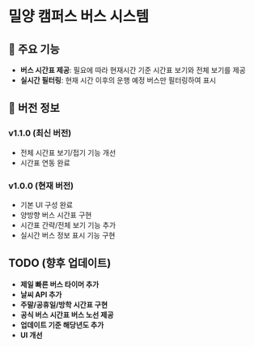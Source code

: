 # 밀양 캠퍼스 버스 시스템

## 🚀 주요 기능

- **버스 시간표 제공**: 필요에 따라 현재시간 기준 시간표 보기와 전체 보기를 제공
- **실시간 필터링**: 현재 시간 이후의 운행 예정 버스만 필터링하여 표시

## 🔖 버전 정보

### v1.1.0 (최신 버전)

- 전체 시간표 보기/접기 기능 개선
- 시간표 연동 완료

### v1.0.0 (현재 버전)

- 기본 UI 구성 완료
- 양방향 버스 시간표 구현
- 시간표 간략/전체 보기 기능 추가
- 실시간 버스 정보 표시 기능 구현

## TODO (향후 업데이트)

- **제일 빠른 버스 타이머 추가**
- **날씨 API 추가**
- **주말/공휴일/방학 시간표 구현**
- **공식 버스 시간표 버스 노선 제공**
- **업데이트 기준 해당년도 추가**
- **UI 개선**
